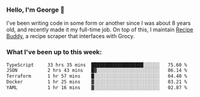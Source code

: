 ### Hello, I'm George 👋

I've been writing code in some form or another since I was about 8 years old, and recently made it my full-time job. On top of this, I maintain [Recipe Buddy](https://github.com/georgegebbett/recipe-buddy), a recipe scraper that interfaces with Grocy.  

<!--
**georgegebbett/georgegebbett** is a ✨ _special_ ✨ repository because its `README.md` (this file) appears on your GitHub profile.

Here are some ideas to get you started:

- 🔭 I’m currently working on ...
- 🌱 I’m currently learning ...
- 👯 I’m looking to collaborate on ...
- 🤔 I’m looking for help with ...
- 💬 Ask me about ...
- 📫 How to reach me: ...
- 😄 Pronouns: ...
- ⚡ Fun fact: ...
-->

### What I've been up to this week:
<!--START_SECTION:waka-->

```txt
TypeScript     33 hrs 35 mins  ███████████████████░░░░░░   75.60 %
JSON           2 hrs 43 mins   █▓░░░░░░░░░░░░░░░░░░░░░░░   06.14 %
Terraform      1 hr 57 mins    █░░░░░░░░░░░░░░░░░░░░░░░░   04.40 %
Docker         1 hr 25 mins    ▓░░░░░░░░░░░░░░░░░░░░░░░░   03.21 %
YAML           1 hr 16 mins    ▓░░░░░░░░░░░░░░░░░░░░░░░░   02.87 %
```

<!--END_SECTION:waka-->
